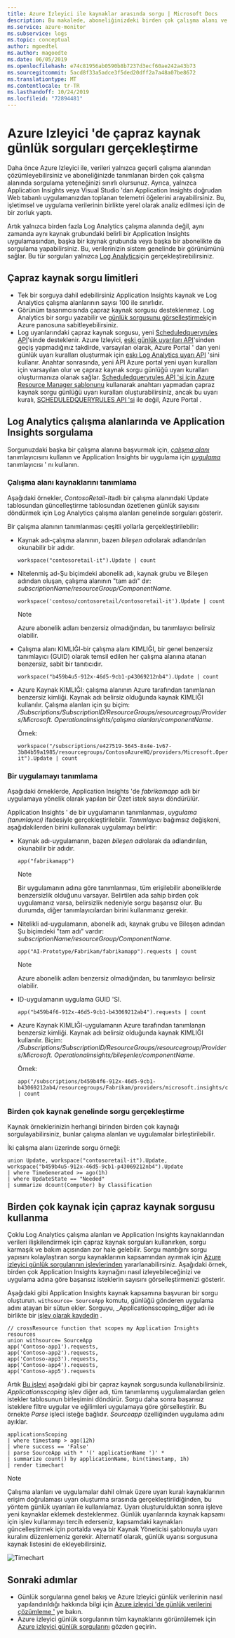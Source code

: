 ```yaml
---
title: Azure Izleyici ile kaynaklar arasında sorgu | Microsoft Docs
description: Bu makalede, aboneliğinizdeki birden çok çalışma alanı ve App Insights uygulamasının kaynaklarında nasıl sorgu yapılacağı açıklanır.
ms.service: azure-monitor
ms.subservice: logs
ms.topic: conceptual
author: mgoedtel
ms.author: magoedte
ms.date: 06/05/2019
ms.openlocfilehash: e74c81956ab0590b8b7237d3ecf60ae242a43b73
ms.sourcegitcommit: 5acd8f33a5adce3f5ded20dff2a7a48a07be8672
ms.translationtype: MT
ms.contentlocale: tr-TR
ms.lasthandoff: 10/24/2019
ms.locfileid: "72894481"
---
```

# <a name="perform-cross-resource-log-queries-in-azure-monitor"></a>Azure Izleyici 'de çapraz kaynak günlük sorguları gerçekleştirme  

Daha önce Azure Izleyici ile, verileri yalnızca geçerli çalışma alanından çözümleyebilirsiniz ve aboneliğinizde tanımlanan birden çok çalışma alanında sorgulama yeteneğinizi sınırlı olursunuz.  Ayrıca, yalnızca Application Insights veya Visual Studio 'dan Application Insights doğrudan Web tabanlı uygulamanızdan toplanan telemetri öğelerini arayabilirsiniz. Bu, işletimsel ve uygulama verilerinin birlikte yerel olarak analiz edilmesi için de bir zorluk yaptı.

Artık yalnızca birden fazla Log Analytics çalışma alanında değil, aynı zamanda aynı kaynak grubundaki belirli bir Application Insights uygulamasından, başka bir kaynak grubunda veya başka bir abonelikte da sorgulama yapabilirsiniz. Bu, verilerinizin sistem genelinde bir görünümünü sağlar. Bu tür sorguları yalnızca [Log Analytics](portals.md)için gerçekleştirebilirsiniz.

## <a name="cross-resource-query-limits"></a>Çapraz kaynak sorgu limitleri 

* Tek bir sorguya dahil edebilirsiniz Application Insights kaynak ve Log Analytics çalışma alanlarının sayısı 100 ile sınırlıdır.
* Görünüm tasarımcısında çapraz kaynak sorgusu desteklenmez. Log Analytics bir sorgu yazabilir ve [günlük sorgusunu görselleştirmek](../learn/tutorial-logs-dashboards.md)için Azure panosuna sabitleyebilirsiniz. 
* Log uyarılarındaki çapraz kaynak sorgusu, yeni [Scheduledqueryrules API](https://docs.microsoft.com/rest/api/monitor/scheduledqueryrules)'sinde desteklenir. Azure Izleyici, [eski günlük uyarıları API](../platform/alerts-log-api-switch.md#process-of-switching-from-legacy-log-alerts-api)'sinden geçiş yapmadığınız takdirde, varsayılan olarak, Azure Portal ' dan yeni günlük uyarı kuralları oluşturmak için [eskı Log Analytics uyarı API](../platform/api-alerts.md) 'sini kullanır. Anahtar sonrasında, yeni API Azure portal yeni uyarı kuralları için varsayılan olur ve çapraz kaynak sorgu günlüğü uyarı kuralları oluşturmanıza olanak sağlar. [Scheduledqueryrules API 'si için Azure Resource Manager şablonunu](../platform/alerts-log.md#log-alert-with-cross-resource-query-using-azure-resource-template) kullanarak anahtarı yapmadan çapraz kaynak sorgu günlüğü uyarı kuralları oluşturabilirsiniz, ancak bu uyarı kuralı, [SCHEDULEDQUERYRULES API 'si](https://docs.microsoft.com/rest/api/monitor/scheduledqueryrules) ile değil, Azure Portal .


## <a name="querying-across-log-analytics-workspaces-and-from-application-insights"></a>Log Analytics çalışma alanlarında ve Application Insights sorgulama
Sorgunuzdaki başka bir çalışma alanına başvurmak için, [*çalışma alanı*](https://docs.microsoft.com/azure/log-analytics/query-language/workspace-expression) tanımlayıcısını kullanın ve Application Insights bir uygulama için [*uygulama*](https://docs.microsoft.com/azure/log-analytics/query-language/app-expression) tanımlayıcısı ' nı kullanın.  

### <a name="identifying-workspace-resources"></a>Çalışma alanı kaynaklarını tanımlama
Aşağıdaki örnekler, *ContosoRetail-It*adlı bir çalışma alanındaki Update tablosundan güncelleştirme tablosundan özetlenen günlük sayısını döndürmek için Log Analytics çalışma alanları genelinde sorguları gösterir. 

Bir çalışma alanının tanımlanması çeşitli yollarla gerçekleştirilebilir:

* Kaynak adı-çalışma alanının, bazen *bileşen adı*olarak adlandırılan okunabilir bir adıdır. 

    `workspace("contosoretail-it").Update | count`

* Nitelenmiş ad-Şu biçimdeki abonelik adı, kaynak grubu ve Bileşen adından oluşan, çalışma alanının "tam adı" dır: *subscriptionName/resourceGroup/ComponentName*. 

    `workspace('contoso/contosoretail/contosoretail-it').Update | count`

    >[!NOTE]
    >Azure abonelik adları benzersiz olmadığından, bu tanımlayıcı belirsiz olabilir. 
    >

* Çalışma alanı KIMLIĞI-bir çalışma alanı KIMLIĞI, bir genel benzersiz tanımlayıcı (GUID) olarak temsil edilen her çalışma alanına atanan benzersiz, sabit bir tanıtıcıdır.

    `workspace("b459b4u5-912x-46d5-9cb1-p43069212nb4").Update | count`

* Azure Kaynak KIMLIĞI: çalışma alanının Azure tarafından tanımlanan benzersiz kimliği. Kaynak adı belirsiz olduğunda kaynak KIMLIĞI kullanılır.  Çalışma alanları için şu biçim: */Subscriptions/SubscriptionID/ResourceGroups/resourcegroup/Providers/Microsoft. Operationalınsights/çalışma alanları/componentName*.  

    Örnek:
    ``` 
    workspace("/subscriptions/e427519-5645-8x4e-1v67-3b84b59a1985/resourcegroups/ContosoAzureHQ/providers/Microsoft.OperationalInsights/workspaces/contosoretail-it").Update | count
    ```

### <a name="identifying-an-application"></a>Bir uygulamayı tanımlama
Aşağıdaki örneklerde, Application Insights 'de *fabrikamapp* adlı bir uygulamaya yönelik olarak yapılan bir Özet istek sayısı döndürülür. 

Application Insights ' de bir uygulamanın tanımlanması, *uygulama (tanımlayıcı)* ifadesiyle gerçekleştirilebilir.  *Tanımlayıcı* bağımsız değişkeni, aşağıdakilerden birini kullanarak uygulamayı belirtir:

* Kaynak adı-uygulamanın, bazen *bileşen adı*olarak da adlandırılan, okunabilir bir adıdır.  

    `app("fabrikamapp")`

    >[!NOTE]
    >Bir uygulamanın adına göre tanımlanması, tüm erişilebilir aboneliklerde benzersizlik olduğunu varsayar. Belirtilen ada sahip birden çok uygulamanız varsa, belirsizlik nedeniyle sorgu başarısız olur. Bu durumda, diğer tanımlayıcılardan birini kullanmanız gerekir.

* Nitelikli ad-uygulamanın, abonelik adı, kaynak grubu ve Bileşen adından Şu biçimdeki "tam adı" vardır: *subscriptionName/resourceGroup/ComponentName*. 

    `app("AI-Prototype/Fabrikam/fabrikamapp").requests | count`

     >[!NOTE]
    >Azure abonelik adları benzersiz olmadığından, bu tanımlayıcı belirsiz olabilir. 
    >

* ID-uygulamanın uygulama GUID 'SI.

    `app("b459b4f6-912x-46d5-9cb1-b43069212ab4").requests | count`

* Azure Kaynak KIMLIĞI-uygulamanın Azure tarafından tanımlanan benzersiz kimliği. Kaynak adı belirsiz olduğunda kaynak KIMLIĞI kullanılır. Biçim: */Subscriptions/SubscriptionID/ResourceGroups/resourcegroup/Providers/Microsoft. Operationalınsights/bileşenler/componentName*.  

    Örnek:
    ```
    app("/subscriptions/b459b4f6-912x-46d5-9cb1-b43069212ab4/resourcegroups/Fabrikam/providers/microsoft.insights/components/fabrikamapp").requests | count
    ```

### <a name="performing-a-query-across-multiple-resources"></a>Birden çok kaynak genelinde sorgu gerçekleştirme
Kaynak örneklerinizin herhangi birinden birden çok kaynağı sorgulayabilirsiniz, bunlar çalışma alanları ve uygulamalar birleştirilebilir.
    
İki çalışma alanı üzerinde sorgu örneği:    

```
union Update, workspace("contosoretail-it").Update, workspace("b459b4u5-912x-46d5-9cb1-p43069212nb4").Update
| where TimeGenerated >= ago(1h)
| where UpdateState == "Needed"
| summarize dcount(Computer) by Classification
```

## <a name="using-cross-resource-query-for-multiple-resources"></a>Birden çok kaynak için çapraz kaynak sorgusu kullanma
Çoklu Log Analytics çalışma alanları ve Application Insights kaynaklarından verileri ilişkilendirmek için çapraz kaynak sorguları kullanırken, sorgu karmaşık ve bakım açısından zor hale gelebilir. Sorgu mantığını sorgu yapısını kolaylaştıran sorgu kaynaklarının kapsamından ayırmak için [Azure izleyici günlük sorgularının işlevlerinden](functions.md) yararlanabilirsiniz. Aşağıdaki örnek, birden çok Application Insights kaynağını nasıl izleyebileceğinizi ve uygulama adına göre başarısız isteklerin sayısını görselleştirmenizi gösterir. 

Aşağıdaki gibi Application Insights kaynak kapsamına başvuran bir sorgu oluşturun. `withsource= SourceApp` komutu, günlüğü gönderen uygulama adını atayan bir sütun ekler. Sorguyu, _Applicationsscoping_diğer adı ile birlikte bir [işlev olarak kaydedin](functions.md#create-a-function) .

```Kusto
// crossResource function that scopes my Application Insights resources
union withsource= SourceApp
app('Contoso-app1').requests, 
app('Contoso-app2').requests,
app('Contoso-app3').requests,
app('Contoso-app4').requests,
app('Contoso-app5').requests
```



Artık [Bu işlevi](../../azure-monitor/log-query/functions.md#use-a-function) aşağıdaki gibi bir çapraz kaynak sorgusunda kullanabilirsiniz. _Applicationsscoping_ işlev diğer adı, tüm tanımlanmış uygulamalardan gelen istekler tablosunun birleşimini döndürür. Sorgu daha sonra başarısız isteklere filtre uygular ve eğilimleri uygulamaya göre görselleştirir. Bu örnekte _Parse_ işleci isteğe bağlıdır. _Sourceapp_ özelliğinden uygulama adını ayıklar.

```Kusto
applicationsScoping 
| where timestamp > ago(12h)
| where success == 'False'
| parse SourceApp with * '(' applicationName ')' * 
| summarize count() by applicationName, bin(timestamp, 1h) 
| render timechart
```

>[!NOTE]
>Çalışma alanları ve uygulamalar dahil olmak üzere uyarı kuralı kaynaklarının erişim doğrulaması uyarı oluşturma sırasında gerçekleştirildiğinden, bu yöntem günlük uyarıları ile kullanılamaz. Uyarı oluşturulduktan sonra işleve yeni kaynaklar eklemek desteklenmez. Günlük uyarılarında kaynak kapsamı için işlev kullanmayı tercih ederseniz, kapsamdaki kaynakları güncelleştirmek için portalda veya bir Kaynak Yöneticisi şablonuyla uyarı kuralını düzenlemeniz gerekir. Alternatif olarak, günlük uyarısı sorgusuna kaynak listesini de ekleyebilirsiniz.


![Timechart](media/cross-workspace-query/chart.png)

## <a name="next-steps"></a>Sonraki adımlar

- Günlük sorgularına genel bakış ve Azure Izleyici günlük verilerinin nasıl yapılandırıldığı hakkında bilgi için [Azure izleyici 'de günlük verilerini çözümleme '](log-query-overview.md) ye bakın.
- Azure izleyici günlük sorgularının tüm kaynaklarını görüntülemek için [Azure izleyici günlük sorgularını](query-language.md) gözden geçirin.
